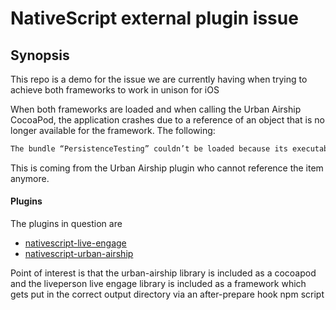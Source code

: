 # NativeScript external plugin issue
## Synopsis
This repo is a demo for the issue we are currently having when trying to achieve both frameworks to work in unison for iOS

When both frameworks are loaded and when calling the Urban Airship CocoaPod, the application crashes due to a reference of an object that is no longer available for the framework. The following:

```bash
The bundle “PersistenceTesting” couldn’t be loaded because its executable couldn’t be located.
```

This is coming from the Urban Airship plugin who cannot reference the item anymore.

#### Plugins
The plugins in question are

- [nativescript-live-engage](https://github.com/Essent/nativescript-live-engage)
- [nativescript-urban-airship](https://github.com/Essent/nativescript-urban-airship)

Point of interest is that the urban-airship library is included as a cocoapod and the liveperson live engage library is included as a framework which gets put in the correct output directory via an after-prepare hook npm script